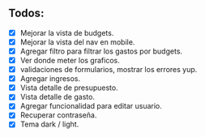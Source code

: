 ## Todos:

- [x] Mejorar la vista de budgets.
- [x] Mejorar la vista del nav en mobile.
- [x] Agregar filtro para filtrar los gastos por budgets.
- [x] Ver donde meter los graficos.
- [x] validaciones de formularios, mostrar los errores yup.
- [x] Agregar ingresos.
- [x] Vista detalle de presupuesto.
- [x] Vista detalle de gasto.
- [x] Agregar funcionalidad para editar usuario.
- [x] Recuperar contraseña.
- [x] Tema dark / light.
